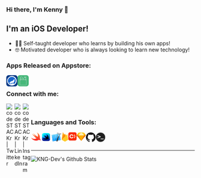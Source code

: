 ### Hi there, I'm Kenny 👋

## I'm an iOS Developer!
- 👨‍💻 Self-taught developer who learns by building his own apps!
- 🤓 Motivated developer who is always looking to learn new technology!


### Apps Released on Appstore:

[<img align="left" alt="" width="30px" src="https://github.com/KNG-Dev/KNG-Dev/blob/master/AlphaRexLogo.png"/>][AlphaRex]
[<img align="left" alt="CookAList" width="30px" src="https://github.com/KNG-Dev/KNG-Dev/blob/master/CookAListLogo.png"/>][CookAList]

<br />

### Connect with me:

[<img align="left" alt="codeSTACKr | Twitter" width="22px" src="https://cdn.jsdelivr.net/npm/simple-icons@v3/icons/twitter.svg" />][twitter]
[<img align="left" alt="codeSTACKr | LinkedIn" width="22px" src="https://cdn.jsdelivr.net/npm/simple-icons@v3/icons/linkedin.svg" />][linkedin]
[<img align="left" alt="codeSTACKr | Instagram" width="22px" src="https://cdn.jsdelivr.net/npm/simple-icons@v3/icons/instagram.svg" />][instagram]

<br />

### Languages and Tools:
<img align="left" alt="Swift" width="26px" src="https://github.com/KNG-Dev/KNG-Dev/blob/master/Swift_logo.png" />
<img align="left" alt="SwiftUI" width="28px" src="https://github.com/KNG-Dev/KNG-Dev/blob/master/SwiftUILogo.png" />
<img align="left" alt="Xcode" width="28px" src="https://github.com/KNG-Dev/KNG-Dev/blob/master/XcodeLogo.png" />
<img align="left" alt="Firebase" width="18px" src="https://github.com/KNG-Dev/KNG-Dev/blob/master/FirebaseLogo.png" />
<img align="left" alt="Cocoapods" width="22px" src="https://github.com/KNG-Dev/KNG-Dev/blob/master/CocoapodsLogo.png" />
<img align="left" alt="Sketch" width="25px" src="https://github.com/KNG-Dev/KNG-Dev/blob/master/Sketch_Logo.png" />
<img align="left" alt="GitHub" width="26px" src="https://raw.githubusercontent.com/github/explore/78df643247d429f6cc873026c0622819ad797942/topics/github/github.png" />
<img align="left" alt="HTML5" width="26px" src="https://raw.githubusercontent.com/github/explore/80688e429a7d4ef2fca1e82350fe8e3517d3494d/topics/terminal/terminal.png" />

<br />
<br />

---

<img align="left" alt="KNG-Dev's Github Stats" src="https://github-readme-stats.vercel.app/api?username=KNG-Dev&show_icons=true&hide_border=true" />

[AlphaRex]: https://apps.apple.com/us/app/alpharex/id1516005642
[CookAList]: https://apps.apple.com/ca/app/cookalist/id1467768162
[twitter]: https://twitter.com/kennygotapenny
[instagram]: https://www.instagram.com/kennywithnopenny/
[linkedin]: https://www.linkedin.com/in/kenny-ho-84b039a3/

